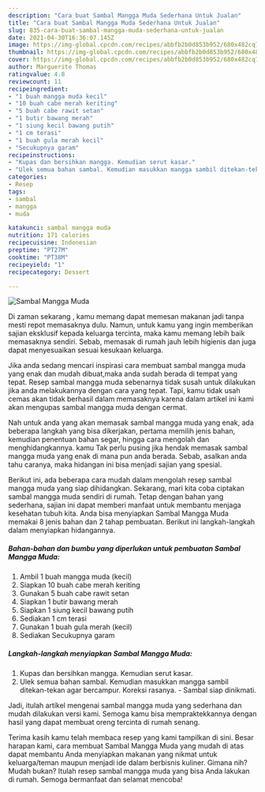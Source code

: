 ```yaml
---
description: "Cara buat Sambal Mangga Muda Sederhana Untuk Jualan"
title: "Cara buat Sambal Mangga Muda Sederhana Untuk Jualan"
slug: 835-cara-buat-sambal-mangga-muda-sederhana-untuk-jualan
date: 2021-04-30T16:36:07.145Z
image: https://img-global.cpcdn.com/recipes/abbfb2b0d853b952/680x482cq70/sambal-mangga-muda-foto-resep-utama.jpg
thumbnail: https://img-global.cpcdn.com/recipes/abbfb2b0d853b952/680x482cq70/sambal-mangga-muda-foto-resep-utama.jpg
cover: https://img-global.cpcdn.com/recipes/abbfb2b0d853b952/680x482cq70/sambal-mangga-muda-foto-resep-utama.jpg
author: Marguerite Thomas
ratingvalue: 4.8
reviewcount: 11
recipeingredient:
- "1 buah mangga muda kecil"
- "10 buah cabe merah keriting"
- "5 buah cabe rawit setan"
- "1 butir bawang merah"
- "1 siung kecil bawang putih"
- "1 cm terasi"
- "1 buah gula merah kecil"
- "Secukupnya garam"
recipeinstructions:
- "Kupas dan bersihkan mangga. Kemudian serut kasar."
- "Ulek semua bahan sambal. Kemudian masukkan mangga sambil ditekan-tekan agar bercampur. Koreksi rasanya.  Sambal siap dinikmati."
categories:
- Resep
tags:
- sambal
- mangga
- muda

katakunci: sambal mangga muda 
nutrition: 171 calories
recipecuisine: Indonesian
preptime: "PT27M"
cooktime: "PT38M"
recipeyield: "1"
recipecategory: Dessert

---
```



![Sambal Mangga Muda](https://img-global.cpcdn.com/recipes/abbfb2b0d853b952/680x482cq70/sambal-mangga-muda-foto-resep-utama.jpg)

Di zaman  sekarang , kamu memang dapat memesan makanan jadi tanpa mesti repot memasaknya dulu. Namun, untuk kamu yang ingin memberikan sajian eksklusif kepada keluarga tercinta, maka kamu memang lebih baik memasaknya sendiri. Sebab, memasak di rumah jauh lebih higienis dan juga dapat menyesuaikan sesuai kesukaan keluarga.

Jika anda sedang mencari inspirasi cara membuat sambal mangga muda yang enak dan mudah dibuat,maka anda sudah berada di tempat yang tepat. Resep sambal mangga muda  sebenarnya tidak susah untuk dilakukan jika anda melakukannya dengan cara yang tepat. Tapi, kamu tidak usah cemas akan tidak berhasil dalam memasaknya 
karena dalam artikel ini kami akan mengupas sambal mangga muda dengan cermat.  



Nah untuk anda yang akan memasak sambal mangga muda yang enak, ada beberapa langkah yang bisa dikerjakan, pertama memilih jenis bahan, kemudian penentuan bahan segar, hingga cara mengolah dan menghidangkannya. kamu Tak perlu pusing jika hendak memasak sambal mangga muda yang enak di mana pun anda berada. Sebab, asalkan anda  tahu caranya, maka hidangan ini bisa menjadi sajian yang spesial.

Berikut ini, ada beberapa cara mudah dalam mengolah resep sambal mangga muda yang siap dihidangkan. Sekarang, mari kita coba ciptakan sambal mangga muda sendiri di rumah. Tetap dengan bahan yang sederhana, sajian ini dapat memberi manfaat untuk membantu menjaga kesehatan tubuh kita. Anda bisa menyiapkan Sambal Mangga Muda memakai 8 jenis bahan dan 2 tahap pembuatan. Berikut ini langkah-langkah dalam menyiapkan hidangannya.

<!--inarticleads1-->

##### Bahan-bahan dan bumbu yang diperlukan untuk pembuatan Sambal Mangga Muda:

1. Ambil 1 buah mangga muda (kecil)
1. Siapkan 10 buah cabe merah keriting
1. Gunakan 5 buah cabe rawit setan
1. Siapkan 1 butir bawang merah
1. Siapkan 1 siung kecil bawang putih
1. Sediakan 1 cm terasi
1. Gunakan 1 buah gula merah (kecil)
1. Sediakan Secukupnya garam




<!--inarticleads2-->

##### Langkah-langkah menyiapkan Sambal Mangga Muda:

1. Kupas dan bersihkan mangga. Kemudian serut kasar.
1. Ulek semua bahan sambal. Kemudian masukkan mangga sambil ditekan-tekan agar bercampur. Koreksi rasanya.  - Sambal siap dinikmati.




Jadi, itulah artikel mengenai  sambal mangga muda  yang sederhana dan mudah dilakukan versi kami. Semoga kamu bisa mempraktekkannya dengan hasil yang dapat membuat oreng tercinta di rumah senang. 

Terima kasih kamu telah membaca resep yang kami tampilkan di sini. Besar harapan kami, cara membuat  Sambal Mangga Muda yang mudah di atas dapat membantu Anda menyiapkan makanan yang nikmat untuk keluarga/teman maupun menjadi ide dalam berbisnis kuliner. Gimana nih? Mudah bukan? Itulah resep sambal mangga muda yang bisa Anda lakukan di rumah. Semoga bermanfaat dan selamat mencoba!

